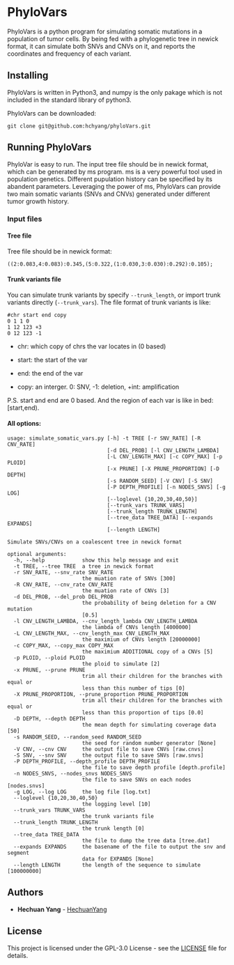 # PhyloVars

PhyloVars is a python program for simulating somatic mutations in a population of tumor cells. By being fed with a phylogenetic tree in newick format, it can simulate both SNVs and CNVs on it, and reports the coordinates and frequency of each variant.

## Installing

PhyloVars is written in Python3, and numpy is the only pakage which is not included in the standard library of python3.

PhyloVars can be downloaded:

    git clone git@github.com:hchyang/phyloVars.git

## Running PhyloVars

PhyloVar is easy to run. The input tree file should be in newick format, which can be generated by ms program. ms is a very powerful tool used in population genetics. Different pupulation history can be specified by its abandent parameters. Leveraging the power of ms, PhyloVars can provide two main somatic variants (SNVs and CNVs) generated under different tumor growth history.

### Input files

#### Tree file

Tree file should be in newick format:

    ((2:0.083,4:0.083):0.345,(5:0.322,(1:0.030,3:0.030):0.292):0.105);

#### Trunk variants file

You can simulate trunk variants by specify `--trunk_length`, or import trunk variants directly (`--trunk_vars`).
The file format of trunk variants is like:
    
    #chr start end copy
    0 1 1 0
    1 12 123 +3
    0 12 123 -1

- chr:    which copy of chrs the var locates in (0 based)

- start:  the start of the var

- end:    the end of the var
- copy:   an interger. 0: SNV, -1: deletion, +int: amplification

P.S. start and end are 0 based. And the region of each var is like in bed: [start,end).


#### All options:

    usage: simulate_somatic_vars.py [-h] -t TREE [-r SNV_RATE] [-R CNV_RATE]
                                    [-d DEL_PROB] [-l CNV_LENGTH_LAMBDA]
                                    [-L CNV_LENGTH_MAX] [-c COPY_MAX] [-p PLOID]
                                    [-x PRUNE] [-X PRUNE_PROPORTION] [-D DEPTH]
                                    [-s RANDOM_SEED] [-V CNV] [-S SNV]
                                    [-P DEPTH_PROFILE] [-n NODES_SNVS] [-g LOG]
                                    [--loglevel {10,20,30,40,50}]
                                    [--trunk_vars TRUNK_VARS]
                                    [--trunk_length TRUNK_LENGTH]
                                    [--tree_data TREE_DATA] [--expands EXPANDS]
                                    [--length LENGTH]
    
    Simulate SNVs/CNVs on a coalescent tree in newick format
    
    optional arguments:
      -h, --help            show this help message and exit
      -t TREE, --tree TREE  a tree in newick format
      -r SNV_RATE, --snv_rate SNV_RATE
                            the muation rate of SNVs [300]
      -R CNV_RATE, --cnv_rate CNV_RATE
                            the muation rate of CNVs [3]
      -d DEL_PROB, --del_prob DEL_PROB
                            the probability of being deletion for a CNV mutation
                            [0.5]
      -l CNV_LENGTH_LAMBDA, --cnv_length_lambda CNV_LENGTH_LAMBDA
                            the lambda of CNVs length [4000000]
      -L CNV_LENGTH_MAX, --cnv_length_max CNV_LENGTH_MAX
                            the maximium of CNVs length [20000000]
      -c COPY_MAX, --copy_max COPY_MAX
                            the maximium ADDITIONAL copy of a CNVs [5]
      -p PLOID, --ploid PLOID
                            the ploid to simulate [2]
      -x PRUNE, --prune PRUNE
                            trim all their children for the branches with equal or
                            less than this number of tips [0]
      -X PRUNE_PROPORTION, --prune_proportion PRUNE_PROPORTION
                            trim all their children for the branches with equal or
                            less than this proportion of tips [0.0]
      -D DEPTH, --depth DEPTH
                            the mean depth for simulating coverage data [50]
      -s RANDOM_SEED, --random_seed RANDOM_SEED
                            the seed for random number generator [None]
      -V CNV, --cnv CNV     the output file to save CNVs [raw.cnvs]
      -S SNV, --snv SNV     the output file to save SNVs [raw.snvs]
      -P DEPTH_PROFILE, --depth_profile DEPTH_PROFILE
                            the file to save depth profile [depth.profile]
      -n NODES_SNVS, --nodes_snvs NODES_SNVS
                            the file to save SNVs on each nodes [nodes.snvs]
      -g LOG, --log LOG     the log file [log.txt]
      --loglevel {10,20,30,40,50}
                            the logging level [10]
      --trunk_vars TRUNK_VARS
                            the trunk variants file
      --trunk_length TRUNK_LENGTH
                            the trunk length [0]
      --tree_data TREE_DATA
                            the file to dump the tree data [tree.dat]
      --expands EXPANDS     the basename of the file to output the snv and segment
                            data for EXPANDS [None]
      --length LENGTH       the length of the sequence to simulate [100000000]


## Authors

* **Hechuan Yang** - [HechuanYang](https://github.com/hchyang)

## License

This project is licensed under the GPL-3.0 License - see the [LICENSE](LICENSE) file for details.
